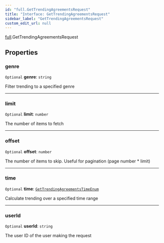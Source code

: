 ```yaml
---
id: "full.GetTrendingAgreementsRequest"
title: "Interface: GetTrendingAgreementsRequest"
sidebar_label: "GetTrendingAgreementsRequest"
custom_edit_url: null
---
```


[full](../namespaces/full.md).GetTrendingAgreementsRequest

## Properties

### genre

 `Optional` **genre**: `string`

Filter trending to a specified genre

___

### limit

 `Optional` **limit**: `number`

The number of items to fetch

___

### offset

 `Optional` **offset**: `number`

The number of items to skip. Useful for pagination (page number * limit)

___

### time

 `Optional` **time**: [`GetTrendingAgreementsTimeEnum`](../enums/full.GetTrendingAgreementsTimeEnum.md)

Calculate trending over a specified time range

___

### userId

 `Optional` **userId**: `string`

The user ID of the user making the request
